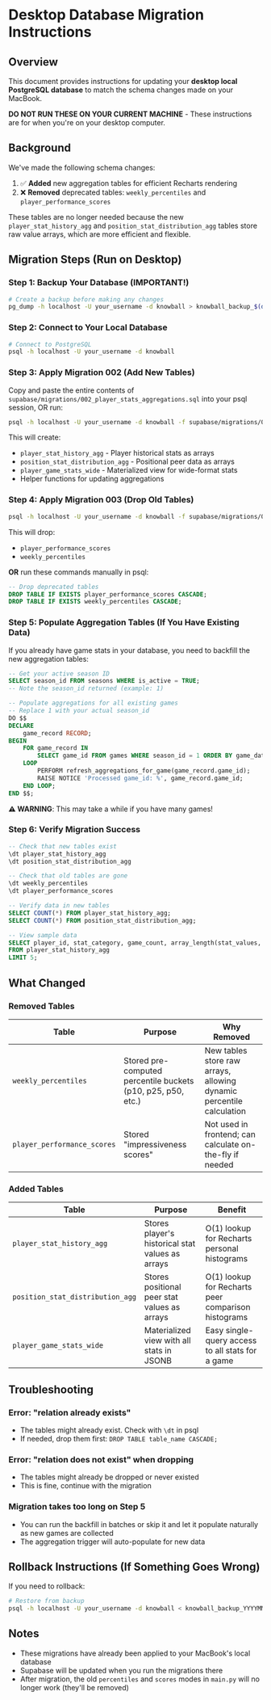 # Desktop Database Migration Instructions

## Overview
This document provides instructions for updating your **desktop local PostgreSQL database** to match the schema changes made on your MacBook.

**DO NOT RUN THESE ON YOUR CURRENT MACHINE** - These instructions are for when you're on your desktop computer.

## Background
We've made the following schema changes:
1. ✅ **Added** new aggregation tables for efficient Recharts rendering
2. ❌ **Removed** deprecated tables: `weekly_percentiles` and `player_performance_scores`

These tables are no longer needed because the new `player_stat_history_agg` and `position_stat_distribution_agg` tables store raw value arrays, which are more efficient and flexible.

## Migration Steps (Run on Desktop)

### Step 1: Backup Your Database (IMPORTANT!)
```bash
# Create a backup before making any changes
pg_dump -h localhost -U your_username -d knowball > knowball_backup_$(date +%Y%m%d).sql
```

### Step 2: Connect to Your Local Database
```bash
# Connect to PostgreSQL
psql -h localhost -U your_username -d knowball
```

### Step 3: Apply Migration 002 (Add New Tables)

Copy and paste the entire contents of `supabase/migrations/002_player_stats_aggregations.sql` into your psql session, OR run:

```bash
psql -h localhost -U your_username -d knowball -f supabase/migrations/002_player_stats_aggregations.sql
```

This will create:
- `player_stat_history_agg` - Player historical stats as arrays
- `position_stat_distribution_agg` - Positional peer data as arrays
- `player_game_stats_wide` - Materialized view for wide-format stats
- Helper functions for updating aggregations

### Step 4: Apply Migration 003 (Drop Old Tables)

```bash
psql -h localhost -U your_username -d knowball -f supabase/migrations/003_drop_deprecated_tables.sql
```

This will drop:
- `player_performance_scores`
- `weekly_percentiles`

**OR** run these commands manually in psql:

```sql
-- Drop deprecated tables
DROP TABLE IF EXISTS player_performance_scores CASCADE;
DROP TABLE IF EXISTS weekly_percentiles CASCADE;
```

### Step 5: Populate Aggregation Tables (If You Have Existing Data)

If you already have game stats in your database, you need to backfill the new aggregation tables:

```sql
-- Get your active season ID
SELECT season_id FROM seasons WHERE is_active = TRUE;
-- Note the season_id returned (example: 1)

-- Populate aggregations for all existing games
-- Replace 1 with your actual season_id
DO $$
DECLARE
    game_record RECORD;
BEGIN
    FOR game_record IN
        SELECT game_id FROM games WHERE season_id = 1 ORDER BY game_date
    LOOP
        PERFORM refresh_aggregations_for_game(game_record.game_id);
        RAISE NOTICE 'Processed game_id: %', game_record.game_id;
    END LOOP;
END $$;
```

**⚠️ WARNING**: This may take a while if you have many games!

### Step 6: Verify Migration Success

```sql
-- Check that new tables exist
\dt player_stat_history_agg
\dt position_stat_distribution_agg

-- Check that old tables are gone
\dt weekly_percentiles
\dt player_performance_scores

-- Verify data in new tables
SELECT COUNT(*) FROM player_stat_history_agg;
SELECT COUNT(*) FROM position_stat_distribution_agg;

-- View sample data
SELECT player_id, stat_category, game_count, array_length(stat_values, 1) as num_values
FROM player_stat_history_agg
LIMIT 5;
```

## What Changed

### Removed Tables

| Table | Purpose | Why Removed |
|-------|---------|-------------|
| `weekly_percentiles` | Stored pre-computed percentile buckets (p10, p25, p50, etc.) | New tables store raw arrays, allowing dynamic percentile calculation |
| `player_performance_scores` | Stored "impressiveness scores" | Not used in frontend; can calculate on-the-fly if needed |

### Added Tables

| Table | Purpose | Benefit |
|-------|---------|---------|
| `player_stat_history_agg` | Stores player's historical stat values as arrays | O(1) lookup for Recharts personal histograms |
| `position_stat_distribution_agg` | Stores positional peer stat values as arrays | O(1) lookup for Recharts peer comparison histograms |
| `player_game_stats_wide` | Materialized view with all stats in JSONB | Easy single-query access to all stats for a game |

## Troubleshooting

### Error: "relation already exists"
- The tables might already exist. Check with `\dt` in psql
- If needed, drop them first: `DROP TABLE table_name CASCADE;`

### Error: "relation does not exist" when dropping
- The tables might already be dropped or never existed
- This is fine, continue with the migration

### Migration takes too long on Step 5
- You can run the backfill in batches or skip it and let it populate naturally as new games are collected
- The aggregation trigger will auto-populate for new data

## Rollback Instructions (If Something Goes Wrong)

If you need to rollback:

```bash
# Restore from backup
psql -h localhost -U your_username -d knowball < knowball_backup_YYYYMMDD.sql
```

## Notes
- These migrations have already been applied to your MacBook's local database
- Supabase will be updated when you run the migrations there
- After migration, the old `percentiles` and `scores` modes in `main.py` will no longer work (they'll be removed)
